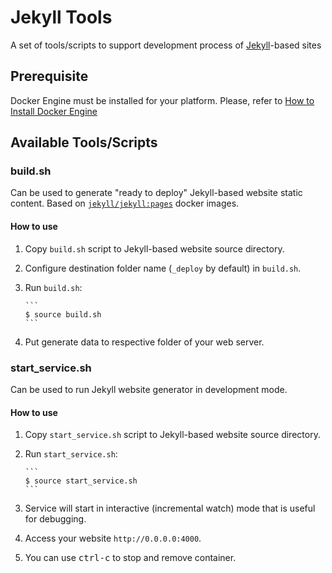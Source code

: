 # Jekyll Tools

A set of tools/scripts to support development process of [Jekyll](https://jekyllrb.com/)-based sites

## Prerequisite
Docker Engine must be installed for your platform.
Please, refer to [How to Install Docker Engine](https://docs.docker.com/engine/installation/)

## Available Tools/Scripts

### build.sh

Can be used to generate "ready to deploy" Jekyll-based website static content.
Based on [`jekyll/jekyll:pages`](https://hub.docker.com/r/jekyll/jekyll/) docker images.

#### How to use

1. Copy `build.sh` script to Jekyll-based website source directory.
2. Configure destination folder name (`_deploy` by default) in `build.sh`.
3. Run `build.sh`:

       ```
       $ source build.sh
       ```

4. Put generate data to respective folder of your web server.

### start_service.sh

Can be used to run Jekyll website generator in development mode.

#### How to use

1. Copy `start_service.sh` script to Jekyll-based website source directory.
2. Run `start_service.sh`:

       ```
       $ source start_service.sh
       ```

3. Service will start in interactive (incremental watch) mode that is useful for
debugging.
4. Access your website `http://0.0.0.0:4000`.
5. You can use <kbd>ctrl-c</kbd> to stop and remove container.

